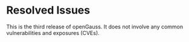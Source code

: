 # Resolved Issues<a name="EN-US_TOPIC_0289899193"></a>

This is the third release of openGauss. It does not involve any common vulnerabilities and exposures \(CVEs\).

